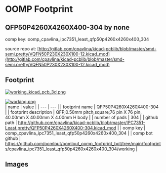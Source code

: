# OOMP Footprint  
## QFP50P4260X4260X400-304  by none  
  
oomp key: oomp_cpavlina_ipc7351_least_qfp50p4260x4260x400_304  
  
source repo at: [http://gitlab.com/cpavlina/kicad-pcblib/blob/master/smd-semi.pretty/VQFN50P230X230X100-12.kicad_mod](http://gitlab.com/cpavlina/kicad-pcblib/blob/master/smd-semi.pretty/VQFN50P230X230X100-12.kicad_mod)  
## Footprint  
  
[![working_kicad_pcb_3d.png](working_kicad_pcb_3d_600.png)](working_kicad_pcb_3d.png)  
  
[![working.png](working_600.png)](working.png)  
| name | value | 
| --- | --- | 
| footprint name | QFP50P4260X4260X400-304 | 
| footprint description | QFP,0.50mm pitch,square;76 pin X 76 pin, 40.00mm X 40.00mm X 4.00mm H body | 
| number of pads | 304 | 
| github path | http://github.com/cpavlina/kicad-pcblib/blob/master/IPC7351-Least.pretty/QFP50P4260X4260X400-304.kicad_mod | 
| oomp key | oomp_cpavlina_ipc7351_least_qfp50p4260x4260x400_304 | 
| oomp bot github | https://github.com/oomlout/oomlout_oomp_footprint_bot/tree/main/footprints/cpavlina_ipc7351_least_qfp50p4260x4260x400_304/working | 
## Images  
